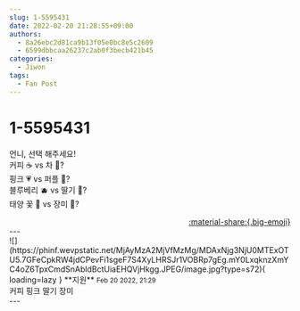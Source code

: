 ```yaml
---
slug: 1-5595431
date: 2022-02-20 21:28:55+09:00
authors:
  - 8a26ebc2d81ca9b13f05e0bc8e5c2609
  - 6599dbbcaa26237c2ab0f3becb421b45
categories:
  - Jiwon
tags:
  - Fan Post
---
```


# 1-5595431

<div class="post-container" markdown="1">
<div class="content-container md-sidebar__scrollwrap" markdown="1">

언니, 선택 해주세요!<br> 커피 ☕ vs 차 🍵?<br> 핑크 💗 vs 퍼플 💜?<br> 블루베리 🫐 vs 딸기 🍓?<br> 태양 꽃 🌻 vs 장미 🌹?

</div>
</div>

<div style="text-align: right;" markdown="1">
<a href="https://weverse.io/fromis9/fanpost/1-5595431" style="text-align: right;">:material-share:{.big-emoji}</a>
</div>
---

<div class="comments-container md-sidebar__scrollwrap" markdown="1">
<div class="comment" markdown="1">
<div class='id-container' markdown="1">
![](https://phinf.wevpstatic.net/MjAyMzA2MjVfMzMg/MDAxNjg3NjU0MTExOTU5.7GFeCpkRW4jdCPevFi1sgeF7S4XyLHRSJr1VOBRp7gEg.mY0LxqknzXmYC4oZ6TpxCmdSnAbldBctUiaEHQVjHkgg.JPEG/image.jpg?type=s72){ loading=lazy }
**<span class="artist">지원</span>** <small>Feb 20 2022, 21:29</small><br>
</div>
<div class='comment-body' markdown="1">
커피 핑크 딸기 장미
</div>
</div>
</div>
---
